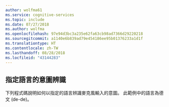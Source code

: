 ```yaml
---
author: wolfma61
ms.service: cognitive-services
ms.topic: include
ms.date: 07/27/2018
ms.author: wolfma
ms.openlocfilehash: 97e94d3bc3a235e62fa63cb98ad7366d29220218
ms.sourcegitcommit: a1140e6b839ad79e454186ee95b01376233a1d1f
ms.translationtype: HT
ms.contentlocale: zh-TW
ms.lasthandoff: 08/28/2018
ms.locfileid: "43144283"
---
```

## <a name="intent-recognition-for-a-specified-language"></a>指定語言的意圖辨識

下列程式碼說明如何以指定的語言辨識麥克風輸入的意圖。 此範例中的語言為德文 (de-de)。

